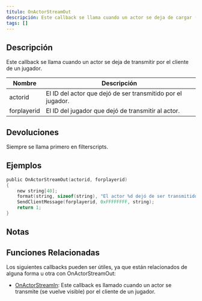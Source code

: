 ```yaml
---
título: OnActorStreamOut
descripción: Este callback se llama cuando un actor se deja de cargar (se hace invisible) por el cliente de un jugador.
tags: []
---
```


<VersionWarnES name='callback' version='SA-MP 0.3.7' />

## Descripción

Este callback se llama cuando un actor se deja de transmitir por el cliente de un jugador.

| Nombre      | Descripción                                                    |
| ----------- | -------------------------------------------------------------- |
| actorid     | El ID del actor que dejó de ser transmitido por el jugador.    |
| forplayerid | El ID del jugador que dejó de transmitir al actor.             |

## Devoluciones

Siempre se llama primero en filterscripts.

## Ejemplos

```c
public OnActorStreamOut(actorid, forplayerid)
{
    new string[40];
    format(string, sizeof(string), "El actor %d dejó de ser transmitido a tu jugador.", actorid);
    SendClientMessage(forplayerid, 0xFFFFFFFF, string);
    return 1;
}
```

## Notas

<TipNPCCallbacksES />

## Funciones Relacionadas
Los siguientes callbacks pueden ser útiles, ya que están relacionados de alguna forma u otra con OnActorStreamOut:
- [OnActorStreamIn](OnActorStreamIn): Este callback es llamado cuando un actor se transmite (se vuelve visible) por el cliente de un jugador.
